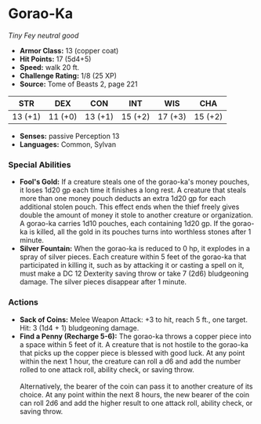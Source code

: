 # Gorao-Ka

*Tiny* *Fey* *neutral good*

- **Armor Class:** 13 (copper coat)
- **Hit Points:** 17 (5d4+5)
- **Speed:** walk 20 ft.
- **Challenge Rating:** 1/8 (25 XP)
- **Source:** Tome of Beasts 2, page 221

| STR | DEX | CON | INT | WIS | CHA |
| --- | --- | --- | --- | --- | --- |
| 13 (+1) | 11 (+0) | 13 (+1) | 15 (+2) | 17 (+3) | 15 (+2) |

- **Senses:** passive Perception 13
- **Languages:** Common, Sylvan

### Special Abilities

- **Fool's Gold:** If a creature steals one of the gorao-ka's money pouches, it loses 1d20 gp each time it finishes a long rest. A creature that steals more than one money pouch deducts an extra 1d20 gp for each additional stolen pouch. This effect ends when the thief freely gives double the amount of money it stole to another creature or organization. A gorao-ka carries 1d10 pouches, each containing 1d20 gp. If the gorao-ka is killed, all the gold in its pouches turns into worthless stones after 1 minute.
- **Silver Fountain:** When the gorao-ka is reduced to 0 hp, it explodes in a spray of silver pieces. Each creature within 5 feet of the gorao-ka that participated in killing it, such as by attacking it or casting a spell on it, must make a DC 12 Dexterity saving throw or take 7 (2d6) bludgeoning damage. The silver pieces disappear after 1 minute.

### Actions

- **Sack of Coins:** Melee Weapon Attack: +3 to hit, reach 5 ft., one target. Hit: 3 (1d4 + 1) bludgeoning damage.
- **Find a Penny (Recharge 5-6):** The gorao-ka throws a copper piece into a space within 5 feet of it. A creature that is not hostile to the gorao-ka that picks up the copper piece is blessed with good luck. At any point within the next 1 hour, the creature can roll a d6 and add the number rolled to one attack roll, ability check, or saving throw.<br><br>Alternatively, the bearer of the coin can pass it to another creature of its choice. At any point within the next 8 hours, the new bearer of the coin can roll 2d6 and add the higher result to one attack roll, ability check, or saving throw.


